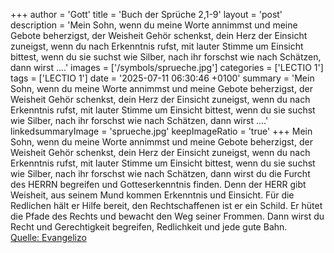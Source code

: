 +++
author = 'Gott'
title = 'Buch der Sprüche 2,1-9'
layout = 'post'
description = 'Mein Sohn, wenn du meine Worte annimmst und meine Gebote beherzigst, der Weisheit Gehör schenkst, dein Herz der Einsicht zuneigst, wenn du nach Erkenntnis rufst, mit lauter Stimme um Einsicht bittest, wenn du sie suchst wie Silber, nach ihr forschst wie nach Schätzen, dann wirst ....'
images = ['/symbols/sprueche.jpg']
categories = ['LECTIO 1']
tags = ['LECTIO 1']
date = '2025-07-11 06:30:46 +0100'
summary = 'Mein Sohn, wenn du meine Worte annimmst und meine Gebote beherzigst, der Weisheit Gehör schenkst, dein Herz der Einsicht zuneigst, wenn du nach Erkenntnis rufst, mit lauter Stimme um Einsicht bittest, wenn du sie suchst wie Silber, nach ihr forschst wie nach Schätzen, dann wirst ....'
linkedsummaryImage = 'sprueche.jpg'
keepImageRatio = 'true'
+++
Mein Sohn, wenn du meine Worte annimmst und meine Gebote beherzigst,
der Weisheit Gehör schenkst, dein Herz der Einsicht zuneigst,
wenn du nach Erkenntnis rufst, mit lauter Stimme um Einsicht bittest,
wenn du sie suchst wie Silber, nach ihr forschst wie nach Schätzen,
dann wirst du die Furcht des HERRN begreifen und Gotteserkenntnis finden.<!--more-->
Denn der HERR gibt Weisheit, aus seinem Mund kommen Erkenntnis und Einsicht.
Für die Redlichen hält er Hilfe bereit, den Rechtschaffenen ist er ein Schild.
Er hütet die Pfade des Rechts und bewacht den Weg seiner Frommen.
Dann wirst du Recht und Gerechtigkeit begreifen, Redlichkeit und jede gute Bahn.<br> [Quelle: Evangelizo](https://evangeliumtagfuertag.org/DE/gospel)